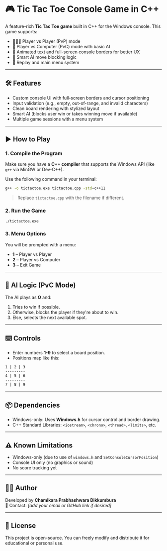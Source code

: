 # 🎮 Tic Tac Toe Console Game in C++

A feature-rich **Tic Tac Toe game** built in C++ for the Windows console. This game supports:

- 🧑‍🤝‍🧑 Player vs Player (PvP) mode
- 🤖 Player vs Computer (PvC) mode with basic AI
- 🎨 Animated text and full-screen console borders for better UX
- 🧠 Smart AI move blocking logic
- 🔁 Replay and main menu system

---

## 🛠️ Features

- Custom console UI with full-screen borders and cursor positioning
- Input validation (e.g., empty, out-of-range, and invalid characters)
- Clean board rendering with stylized layout
- Smart AI (blocks user win or takes winning move if available)
- Multiple game sessions with a menu system

---

## ▶️ How to Play

### 1. Compile the Program

Make sure you have a **C++ compiler** that supports the Windows API (like `g++` via MinGW or Dev-C++).

Use the following command in your terminal:

```bash
g++ -o tictactoe.exe tictactoe.cpp -std=c++11
```

> Replace `tictactoe.cpp` with the filename if different.

### 2. Run the Game

```bash
./tictactoe.exe
```

### 3. Menu Options

You will be prompted with a menu:
- **1** – Player vs Player
- **2** – Player vs Computer
- **3** – Exit Game

---

## 🧠 AI Logic (PvC Mode)

The AI plays as **O** and:
1. Tries to win if possible.
2. Otherwise, blocks the player if they're about to win.
3. Else, selects the next available spot.

---

## ⌨️ Controls

- Enter numbers **1-9** to select a board position.
- Positions map like this:

```
1 | 2 | 3
---------
4 | 5 | 6
---------
7 | 8 | 9
```

---

## 📦 Dependencies

- Windows-only: Uses **Windows.h** for cursor control and border drawing.
- C++ Standard Libraries: `<iostream>`, `<chrono>`, `<thread>`, `<limits>`, etc.

---

## ⚠️ Known Limitations

- Windows-only (due to use of `windows.h` and `SetConsoleCursorPosition`)
- Console UI only (no graphics or sound)
- No score tracking yet

---

## 🙋‍♂️ Author

Developed by **Chamikara Prabhashwara Dikkumbura**  
📧 Contact: _[add your email or GitHub link if desired]_

---

## 📄 License

This project is open-source. You can freely modify and distribute it for educational or personal use.
